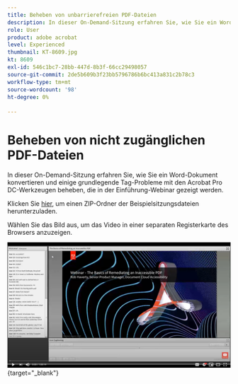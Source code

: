 ```yaml
---
title: Beheben von unbarrierefreien PDF-Dateien
description: In dieser On-Demand-Sitzung erfahren Sie, wie Sie ein Word-Dokument konvertieren und einige grundlegende Tag-Probleme mit den Acrobat Pro DC-Werkzeugen beheben, die im Einführung-Webinar gezeigt werden
role: User
product: adobe acrobat
level: Experienced
thumbnail: KT-8609.jpg
kt: 8609
exl-id: 546c1bc7-28bb-447d-8b3f-66cc29498057
source-git-commit: 2de5b609b3f23bb5796786b6bc413a831c2b78c3
workflow-type: tm+mt
source-wordcount: '98'
ht-degree: 0%

---
```


# Beheben von nicht zugänglichen PDF-Dateien

In dieser On-Demand-Sitzung erfahren Sie, wie Sie ein Word-Dokument konvertieren und einige grundlegende Tag-Probleme mit den Acrobat Pro DC-Werkzeugen beheben, die in der Einführung-Webinar gezeigt werden.

Klicken Sie [hier](../assets/accessibilitysession2.zip), um einen ZIP-Ordner der Beispielsitzungsdateien herunterzuladen.

Wählen Sie das Bild aus, um das Video in einer separaten Registerkarte des Browsers anzuzeigen.

[![Session 2 Video](../assets/Accessibilitysession2_YT.png)](https://youtu.be/eT2IFNszNuk){target=&quot;_blank&quot;}
